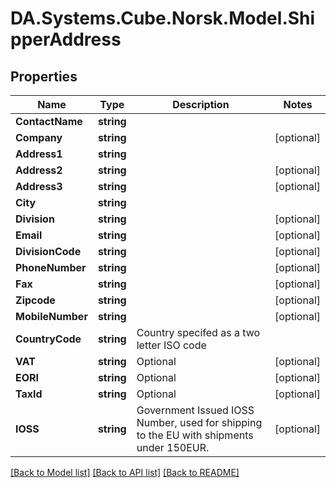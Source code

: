 # DA.Systems.Cube.Norsk.Model.ShipperAddress

## Properties

Name | Type | Description | Notes
------------ | ------------- | ------------- | -------------
**ContactName** | **string** |  | 
**Company** | **string** |  | [optional] 
**Address1** | **string** |  | 
**Address2** | **string** |  | [optional] 
**Address3** | **string** |  | [optional] 
**City** | **string** |  | 
**Division** | **string** |  | [optional] 
**Email** | **string** |  | [optional] 
**DivisionCode** | **string** |  | [optional] 
**PhoneNumber** | **string** |  | [optional] 
**Fax** | **string** |  | [optional] 
**Zipcode** | **string** |  | [optional] 
**MobileNumber** | **string** |  | [optional] 
**CountryCode** | **string** | Country specifed as a two letter ISO code | 
**VAT** | **string** | Optional | [optional] 
**EORI** | **string** | Optional | [optional] 
**TaxId** | **string** | Optional | [optional] 
**IOSS** | **string** | Government Issued IOSS Number, used for shipping to the EU with shipments under 150EUR. | [optional] 

[[Back to Model list]](../README.md#documentation-for-models) [[Back to API list]](../README.md#documentation-for-api-endpoints) [[Back to README]](../README.md)

